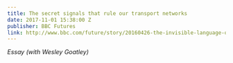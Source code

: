```yaml
---
title: The secret signals that rule our transport networks
date: 2017-11-01 15:38:00 Z
publisher: BBC Futures
link: http://www.bbc.com/future/story/20160426-the-invisible-language-of-trains-boats-and-planes
---
```


*Essay (with Wesley Goatley)*